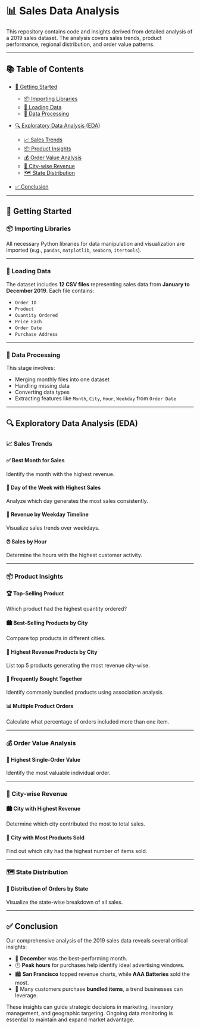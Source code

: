 # 📊 Sales Data Analysis

This repository contains code and insights derived from detailed analysis of a 2019 sales dataset. The analysis covers sales trends, product performance, regional distribution, and order value patterns.

---

## 📚 Table of Contents

* [🚀 Getting Started](#-getting-started)

  * [📦 Importing Libraries](#-importing-libraries)
  * [📂 Loading Data](#-loading-data)
  * [🧹 Data Processing](#-data-processing)
* [🔍 Exploratory Data Analysis (EDA)](#-exploratory-data-analysis-eda)

  * [📈 Sales Trends](#-sales-trends)
  * [📦 Product Insights](#-product-insights)
  * [💰 Order Value Analysis](#-order-value-analysis)
  * [🌆 City-wise Revenue](#-city-wise-revenue)
  * [🗺️ State Distribution](#️-state-distribution)
* [✅ Conclusion](#-conclusion)

---

## 🚀 Getting Started

### 📦 Importing Libraries

All necessary Python libraries for data manipulation and visualization are imported (e.g., `pandas`, `matplotlib`, `seaborn`, `itertools`).

---

### 📂 Loading Data

The dataset includes **12 CSV files** representing sales data from **January to December 2019**.
Each file contains:

* `Order ID`
* `Product`
* `Quantity Ordered`
* `Price Each`
* `Order Date`
* `Purchase Address`

---

### 🧹 Data Processing

This stage involves:

* Merging monthly files into one dataset
* Handling missing data
* Converting data types
* Extracting features like `Month`, `City`, `Hour`, `Weekday` from `Order Date`

---

## 🔍 Exploratory Data Analysis (EDA)

### 📈 Sales Trends

#### ✅ Best Month for Sales

Identify the month with the highest revenue.

#### 📅 Day of the Week with Highest Sales

Analyze which day generates the most sales consistently.

#### 📆 Revenue by Weekday Timeline

Visualize sales trends over weekdays.

#### ⏰ Sales by Hour

Determine the hours with the highest customer activity.

---

### 📦 Product Insights

#### 🏆 Top-Selling Product

Which product had the highest quantity ordered?

#### 🏙️ Best-Selling Products by City

Compare top products in different cities.

#### 💸 Highest Revenue Products by City

List top 5 products generating the most revenue city-wise.

#### 🔗 Frequently Bought Together

Identify commonly bundled products using association analysis.

#### 📊 Multiple Product Orders

Calculate what percentage of orders included more than one item.

---

### 💰 Order Value Analysis

#### 🥇 Highest Single-Order Value

Identify the most valuable individual order.

---

### 🌆 City-wise Revenue

#### 🏙️ City with Highest Revenue

Determine which city contributed the most to total sales.

#### 🧾 City with Most Products Sold

Find out which city had the highest number of items sold.

---

### 🗺️ State Distribution

#### 📍 Distribution of Orders by State

Visualize the state-wise breakdown of all sales.

---

## ✅ Conclusion

Our comprehensive analysis of the 2019 sales data reveals several critical insights:

* 📅 **December** was the best-performing month.
* 🕑 **Peak hours** for purchases help identify ideal advertising windows.
* 🏙️ **San Francisco** topped revenue charts, while **AAA Batteries** sold the most.
* 🛒 Many customers purchase **bundled items**, a trend businesses can leverage.

These insights can guide strategic decisions in marketing, inventory management, and geographic targeting. Ongoing data monitoring is essential to maintain and expand market advantage.

